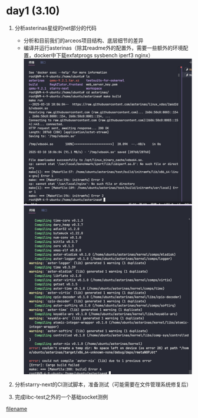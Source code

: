 # day1 (3.10)

1. 分析asterinas星绽的net部分的代码

    - 分析和目前我们的arceos项目结构、底层细节的差异
    - 编译并运行asterinas（除其readme外的配置外，需要一些额外的环境配置，docker中下载exfatprogs sysbench iperf3 nginx）
    ![](../../asserts/0310/1.jpg ':class=myImageClass')
    ![](../../asserts/0310/2.jpg ':class=myImageClass')


2. 分析starry-next的CI测试脚本，准备测试（可能需要在文件管理系统修复后）

3. 完成libc-test之外的一个基础socket测例

[filename](../../asserts/0310/1.c ':include :type=code')
